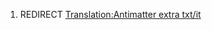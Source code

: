 1.  REDIRECT [Translation:Antimatter extra
    txt/it](Translation:Antimatter_extra_txt/it "wikilink")
